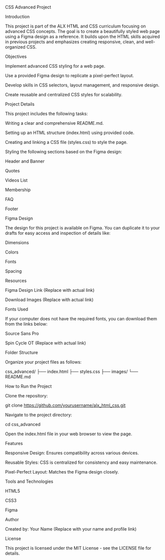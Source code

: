 CSS Advanced Project

Introduction

This project is part of the ALX HTML and CSS curriculum focusing on advanced CSS concepts. The goal is to create a beautifully styled web page using a Figma design as a reference. It builds upon the HTML skills acquired in previous projects and emphasizes creating responsive, clean, and well-organized CSS.

Objectives

Implement advanced CSS styling for a web page.

Use a provided Figma design to replicate a pixel-perfect layout.

Develop skills in CSS selectors, layout management, and responsive design.

Create reusable and centralized CSS styles for scalability.

Project Details

This project includes the following tasks:

Writing a clear and comprehensive README.md.

Setting up an HTML structure (index.html) using provided code.

Creating and linking a CSS file (styles.css) to style the page.

Styling the following sections based on the Figma design:

Header and Banner

Quotes

Videos List

Membership

FAQ

Footer

Figma Design

The design for this project is available on Figma. You can duplicate it to your drafts for easy access and inspection of details like:

Dimensions

Colors

Fonts

Spacing

Resources

Figma Design Link (Replace with actual link)

Download Images (Replace with actual link)

Fonts Used

If your computer does not have the required fonts, you can download them from the links below:

Source Sans Pro

Spin Cycle OT (Replace with actual link)

Folder Structure

Organize your project files as follows:

css_advanced/
├── index.html
├── styles.css
├── images/
└── README.md

How to Run the Project

Clone the repository:

git clone https://github.com/yourusername/alx_html_css.git

Navigate to the project directory:

cd css_advanced

Open the index.html file in your web browser to view the page.

Features

Responsive Design: Ensures compatibility across various devices.

Reusable Styles: CSS is centralized for consistency and easy maintenance.

Pixel-Perfect Layout: Matches the Figma design closely.

Tools and Technologies

HTML5

CSS3

Figma

Author

Created by: Your Name (Replace with your name and profile link)

License

This project is licensed under the MIT License - see the LICENSE file for details.